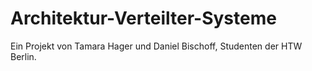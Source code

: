 # Architektur-Verteilter-Systeme

Ein Projekt von Tamara Hager und Daniel Bischoff, Studenten der HTW Berlin.